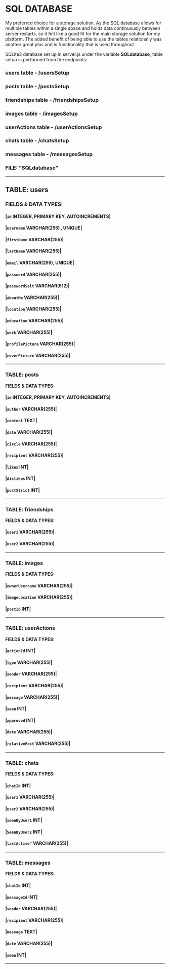 # SQL DATABASE

My preferred choice for a storage solution. As the SQL database allows for multiple tables within a single space
and holds data continuously between server restarts, so it felt like a good fit for the main storage solution for my platform.
The added benefit of being able to use the tables relationally was another great plus and is functionality that is used throughout

SQLite3 database set up in server.js under the variable **SQLdatabase**, table setup is performed from the endpoints:

### **users table** - /usersSetup
### **posts table** - /postsSetup
### **friendships table** - /friendshipsSetup
### **images table** - /imagesSetup
### **userActions table** - /userActionsSetup
### **chats table** - /chatsSetup
### **messages table** - /messagesSetup

### **FILE: "SQLdatabase"**
----
## TABLE: users

### **FIELDS & DATA TYPES:**
#### |`id` INTEGER, PRIMARY KEY, AUTOINCREMENTS|
#### |`username` VARCHAR(255) , UNIQUE|
#### |`firstName` VARCHAR(255)|
#### |`lastName` VARCHAR(255)|
#### |`email` VARCHAR(255), UNIQUE|
#### |`password` VARCHAR(255)|
#### |`passwordSalt` VARCHAR(512)|
#### |`aboutMe` VARCHAR(255)|
#### |`location` VARCHAR(255)|
#### |`education` VARCHAR(255)|
#### |`work` VARCHAR(255)|
#### |`profilePicture` VARCHAR(255)|
#### |`coverPicture` VARCHAR(255)|

----

### TABLE: posts

**FIELDS & DATA TYPES:**
#### |`id` INTEGER, PRIMARY KEY, AUTOINCREMENTS|
#### |`author` VARCHAR(255)|
#### |`content` TEXT|
#### |`date` VARCHAR(255)|
#### |`circle` VARCHAR(255)|
#### |`recipient` VARCHAR(255)|
#### |`likes` INT|
#### |`dislikes` INT|
#### |`postStrict` INT|

----

### TABLE: friendships

**FIELDS & DATA TYPES:**
#### |`user1` VARCHAR(255)|
#### |`user2` VARCHAR(255)|

----

### TABLE: images

**FIELDS & DATA TYPES:**
#### |`ownerUsername` VARCHAR(255)|
#### |`imageLocation` VARCHAR(255)|
#### |`postId` INT|

----

### TABLE: userActions

**FIELDS & DATA TYPES:**
#### |`actionId` INT|
#### |`type` VARCHAR(255)|
#### |`sender` VARCHAR(255)|
#### |`recipient` VARCHAR(255)|
#### |`message` VARCHAR(255)|
#### |`seen` INT|
#### |`approved` INT|
#### |`date` VARCHAR(255)|
#### |`relativePost` VARCHAR(255)|

----

### TABLE: chats

**FIELDS & DATA TYPES:**
#### |`chatId` INT|
#### |`user1` VARCHAR(255)|
#### |`user2` VARCHAR(255)|
#### |`seenByUser1` INT|
#### |`SeenByUser2` INT|
#### |`lastActive"` VARCHAR(255)|

----

### TABLE: messages

**FIELDS & DATA TYPES:**
#### |`chatId` INT|
#### |`messageId` INT|
#### |`sender` VARCHAR(255)|
#### |`recipient` VARCHAR(255)|
#### |`message` TEXT|
#### |`date` VARCHAR(255)|
#### |`seen` INT|

----